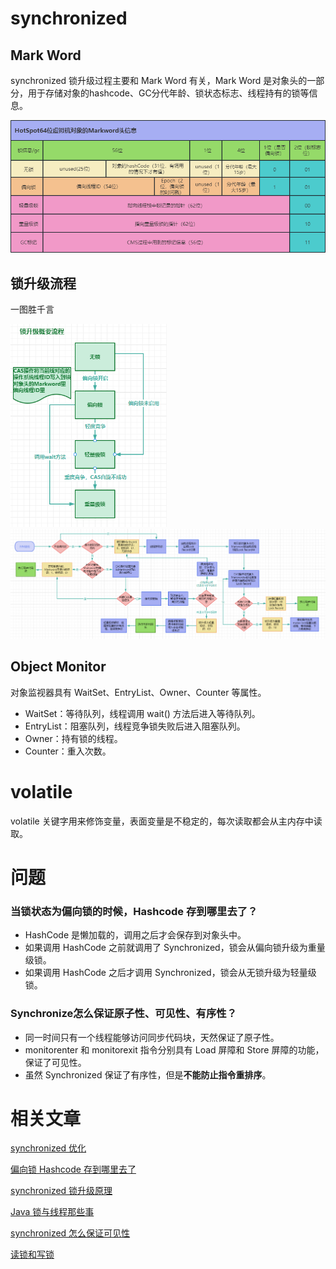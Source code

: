 # synchronized
## Mark Word
synchronized 锁升级过程主要和 Mark Word 有关，Mark Word 是对象头的一部分，用于存储对象的hashcode、GC分代年龄、锁状态标志、线程持有的锁等信息。

<img src="/knowledge/assets/java/mark-word.png" width="750">

## 锁升级流程
一图胜千言

<img src="/knowledge/assets/java/synchronized-simple.png" width="250">

<img src="/knowledge/assets/java/synchronized-details.png" width="1000">

## Object Monitor
对象监视器具有 WaitSet、EntryList、Owner、Counter 等属性。
* WaitSet：等待队列，线程调用 wait() 方法后进入等待队列。
* EntryList：阻塞队列，线程竞争锁失败后进入阻塞队列。
* Owner：持有锁的线程。
* Counter：重入次数。

# volatile
volatile 关键字用来修饰变量，表面变量是不稳定的，每次读取都会从主内存中读取。


# 问题
### 当锁状态为偏向锁的时候，Hashcode 存到哪里去了？
* HashCode 是懒加载的，调用之后才会保存到对象头中。
* 如果调用 HashCode 之前就调用了 Synchronized，锁会从偏向锁升级为重量级锁。
* 如果调用 HashCode 之后才调用 Synchronized，锁会从无锁升级为轻量级锁。
### Synchronize怎么保证原子性、可见性、有序性？
* 同一时间只有一个线程能够访问同步代码块，天然保证了原子性。
* monitorenter 和 monitorexit 指令分别具有 Load 屏障和 Store 屏障的功能，保证了可见性。
* 虽然 Synchronized 保证了有序性，但是**不能防止指令重排序**。

# 相关文章
[synchronized 优化](https://juejin.cn/post/7001483226678034439)

[偏向锁 Hashcode 存到哪里去了](https://blog.csdn.net/u014044812/article/details/124302959)

[synchronized 锁升级原理](https://www.cnblogs.com/star95/p/17542850.html)

[Java 锁与线程那些事](https://tech.youzan.com/javasuo-yu-xian-cheng-de-na-xie-shi/)

[synchronized 怎么保证可见性](https://blog.csdn.net/qq_36270361/article/details/107708132)

[读锁和写锁](https://cloud.tencent.com/developer/article/1176230)